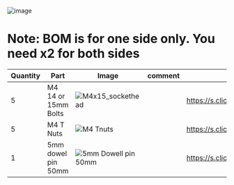 ![image](https://user-images.githubusercontent.com/37383368/145327317-4354e6d6-a19a-40f4-99f3-74a41906d03a.png)

# Note: BOM is for one side only. You need x2 for both sides

| Quantity | Part                         | Image             | comment  | Links  |
| ------ | ----                           | -------              | -----  | -----	|
| 5       | M4 14 or 15mm Bolts       | ![M4x15_sockethead](https://user-images.githubusercontent.com/37383368/145327534-fd7e6e1d-28a2-4616-94f9-f18eadc88a9f.png) |  | https://s.click.aliexpress.com/e/_9RMap3 |
| 5       | M4 T Nuts                    | ![M4 Tnuts](https://user-images.githubusercontent.com/37383368/137783436-4e1c6bae-e78c-47b5-b697-86cc7f41cef6.PNG) | | https://s.click.aliexpress.com/e/_AsGUWF |
| 1       | 5mm dowel pin 50mm     | ![5mm Dowell pin 50mm](https://user-images.githubusercontent.com/37383368/145327948-8ed1063a-c372-413a-b138-58817ad9f75b.png) |  | https://s.click.aliexpress.com/e/_AdqPSs |
